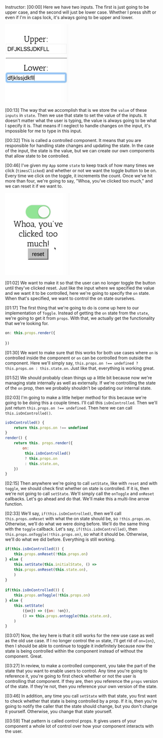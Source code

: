 Instructor: [00:00] Here we have two inputs. The first is just going to be upper case, and the second will just be lower case. Whether I press shift or even if I'm in caps lock, it's always going to be upper and lower.

![Uppercase Lowercase](../images/react-make-controlled-react-components-with-control-props-uppercase-lowercase.png)

[00:13] The way that we accomplish that is we store the `value` of these `inputs` in `state`. Then we use that state to set the value of the inputs. It doesn't matter what the user is typing, the value is always going to be what I specify it is. That means if I neglect to handle changes on the input, it's impossible for me to type in this input.

[00:32] This is called a controlled component. It means that you are responsible for handling state changes and updating the state. In the case of the input, the state is the value, but we can create our own components that allow state to be controlled.

[00:46] I've given my `App` some `state` to keep track of how many times we click (`timesClicked`) and whether or not we want the toggle button to be on. Every time we click on the toggle, it increments the count. Once we've hit more than four, we're going to say, "Whoa, you've clicked too much," and we can reset it if we want to.

![Whoa Clicked Too Much](../images/react-make-controlled-react-components-with-control-props-whoa-clicked-too-much.png)

[01:02] We want to make it so that the user can no longer toggle the button until they've clicked reset. Just like the input where we specified the value and we want it to be controlled, here we're going to specify the `on` state. When that's specified, we want to control the on state ourselves.

[01:17] The first thing that we're going to do is come up here to our implementation of `Toggle`. Instead of getting the `on` state from the `state`, we're going to get it from `props`. With that, we actually get the functionality that we're looking for.

```js
on: this.props.render({
    
})
```

[01:30] We want to make sure that this works for both use cases where `on` is controlled inside the component or `on` can be controlled from outside the component. Here we'll simply say, `this.props.on !== undefined ? this.props.on : this.state.on`. Just like that, everything is working great.

[01:52] We should probably clean things up a little bit because now we're managing state internally as well as externally. If we're controlling the state of the `on` prop, then we probably shouldn't be updating our internal state.

[02:03] I'm going to make a little helper method for this because we're going to be doing this a couple times. I'll call this `isOnControlled`. Then we'll just return `this.props.on !== undefined`. Then here we can call `this.isOnControlled()`.

```js
isOnControlled() {
    return this.props.on !== undefined
}
render() {
    return this. props.render({
        on: 
         this.isOnControlled() 
         ? this.props.on 
         : this.state.on,
    })
}
```

[02:15] Then anywhere we're going to call `setState`, like with `reset` and with `toggle`, we should check first whether on state is controlled. If it is, then we're not going to call `setState`. We'll simply call the `onToggle` and `onReset` callbacks. Let's go ahead and do that. We'll make this a multi-line arrow function.

[02:33] We'll say, `if(this.isOnControlled)`, then we'll call `this.props.onReset` with what the on state should be, so `!this.props.on`. Otherwise, we'll do what we were doing before. We'll do the same thing with the `toggle` callback. Let's say, `if(this.isOnControlled)`, then `this.props.onToggle(!this.props.on)`, so what it should be. Otherwise, we'll do what we did before. Everything is still working.

```js
if(this.isOnControlled()) {
    this.props.onReset(!this.props.on)
} else {
    this.setState(this.initialState, () =>
    this.props.onReset(this.state.on),
    )
}

if(this.isOnControlled()) {
    this.props.onToggle(!this.props.on)
} else {
    this.setState(
        ({on}) => ({on: !on}),
        () => this.props.ontoggle(this.state.on),
    )
}
```

[03:07] Now, the key here is that it still works for the new use case as well as the old use case. If I no longer control the `on` state, I'll get rid of `on={on}`, then I should be able to continue to toggle it indefinitely because now the state is being controlled within the component instead of without the component. Great.

[03:27] In review, to make a controlled component, you take the part of the state that you want to enable users to control. Any time you're going to reference it, you're going to first check whether or not the user is controlling that component. If they are, then you reference the `props` version of the state. If they're not, then you reference your own version of the state.

[03:46] In addition, any time you call `setState` with that state, you first want to check whether that state is being controlled by a prop. If it is, then you're going to notify the caller that the state should change, but you don't change it yourself. Otherwise, you change that state yourself.

[03:59] That pattern is called control props. It gives users of your component a whole lot of control over how your component interacts with the user.